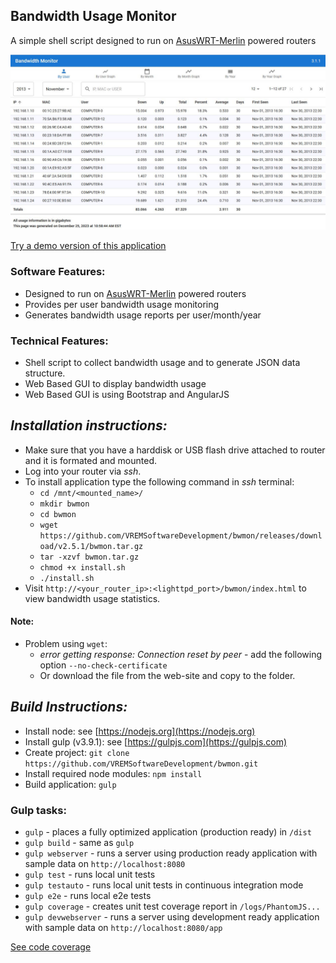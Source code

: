 ## Bandwidth Usage Monitor

A simple shell script designed to run on [AsusWRT-Merlin](https://asuswrt.lostrealm.ca) powered routers

![Sample Usage by User Screenshot](https://github.com/VREMSoftwareDevelopment/bwmon/raw/master/screenshots/UsageByUserData.jpg "Sample Usage by User Screenshot")

[Try a demo version of this application](https://vremsoftwaredevelopment.github.io/bwmon/demo)

### Software Features:
- Designed to run on [AsusWRT-Merlin](https://asuswrt.lostrealm.ca) powered routers
- Provides per user bandwidth usage monitoring
- Generates bandwidth usage reports per user/month/year

### Technical Features:
- Shell script to collect bandwidth usage and to generate JSON data structure.
- Web Based GUI to display bandwidth usage
- Web Based GUI is using Bootstrap and AngularJS

## *Installation instructions:*
- Make sure that you have a harddisk or USB flash drive attached to router and it is formated and mounted.
- Log into your router via *ssh*.
- To install application type the following command in *ssh* terminal:
	- `cd /mnt/<mounted_name>/`
	- `mkdir bwmon`
	- `cd bwmon`
	- `wget https://github.com/VREMSoftwareDevelopment/bwmon/releases/download/v2.5.1/bwmon.tar.gz`
	- `tar -xzvf bwmon.tar.gz`
	- `chmod +x install.sh`
	- `./install.sh`
- Visit `http://<your_router_ip>:<lighttpd_port>/bwmon/index.html` to view bandwidth usage statistics.

#### Note:
- Problem using `wget`:
	- *error getting response: Connection reset by peer* - add the following option `--no-check-certificate`
	- Or download the file from the web-site and copy to the folder.

## *Build Instructions:*
- Install node: see [https://nodejs.org](https://nodejs.org)
- Install gulp (v3.9.1): see [https://gulpjs.com](https://gulpjs.com)
- Create project: `git clone https://github.com/VREMSoftwareDevelopment/bwmon.git`
- Install required node modules: `npm install`
- Build application: `gulp`

### Gulp tasks:
- `gulp` - places a fully optimized application (production ready) in `/dist`
- `gulp build`  - same as `gulp`
- `gulp webserver` - runs a server using production ready application with sample data on `http://localhost:8080`
- `gulp test` - runs local unit tests
- `gulp testauto` - runs local unit tests in continuous integration mode
- `gulp e2e` - runs local e2e tests
- `gulp coverage` - creates unit test coverage report in `/logs/PhantomJS...`
- `gulp devwebserver` - runs a server using development ready application with sample data on `http://localhost:8080/app`

[See code coverage](https://vremsoftwaredevelopment.github.io/bwmon/coverage)

